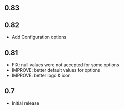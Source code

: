 <!-- https://developers.home-assistant.io/docs/add-ons/presentation#keeping-a-changelog -->

## 0.83
## 0.82
 - Add Configuration options

## 0.81

- FIX: null values were not accepted for some options
- IMPROVE: better default values for options
- IMPROVE: better logo & icon

## 0.7

- Initial release
